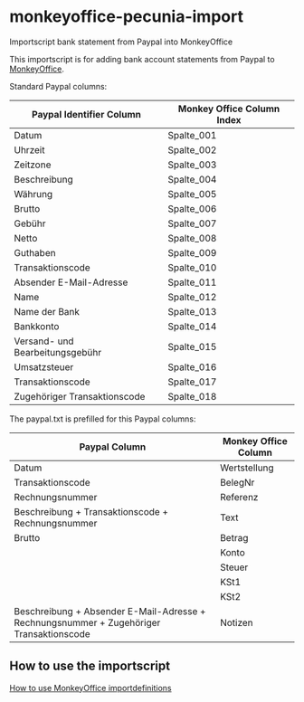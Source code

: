 # monkeyoffice-pecunia-import
Importscript bank statement from Paypal into MonkeyOffice

This importscript is for adding bank account statements from Paypal to [MonkeyOffice](http://www.monkey-office.de/ "Prosaldo Website").

Standard Paypal columns:

| Paypal Identifier Column | Monkey Office Column Index |
| --- | --- |
| Datum |  Spalte_001 |
| Uhrzeit | Spalte_002 |
| Zeitzone | Spalte_003 |
| Beschreibung | Spalte_004 |
| Währung | Spalte_005 |
| Brutto | Spalte_006 |
| Gebühr | Spalte_007 |
| Netto | Spalte_008 |
| Guthaben | Spalte_009 |
| Transaktionscode | Spalte_010 |
| Absender E-Mail-Adresse | Spalte_011 |
| Name | Spalte_012 |
| Name der Bank | Spalte_013 |
| Bankkonto | Spalte_014 |
| Versand- und Bearbeitungsgebühr | Spalte_015 |
| Umsatzsteuer | Spalte_016 |
| Transaktionscode | Spalte_017 |
| Zugehöriger Transaktionscode | Spalte_018 |

The paypal.txt is prefilled for this Paypal columns:

| Paypal Column | Monkey Office Column |
| --- | --- |
| Datum | Wertstellung |
| Transaktionscode | BelegNr |
| Rechnungsnummer | Referenz |
| Beschreibung + Transaktionscode + Rechnungsnummer | Text |
| Brutto | Betrag |
|  | Konto |
|  | Steuer |
|  | KSt1 |
|  | KSt2 |
| Beschreibung + Absender E-Mail-Adresse + Rechnungsnummer + Zugehöriger Transaktionscode | Notizen |

## How to use the importscript
[How to use MonkeyOffice importdefinitions](https://www.monkey-office.de/doc/Importdefinition_anlegen.html#28443458)
